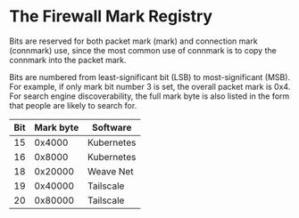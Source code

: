 # The Firewall Mark Registry

Bits are reserved for both packet mark (mark) and connection mark
(connmark) use, since the most common use of connmark is to copy the
connmark into the packet mark.

Bits are numbered from least-significant bit (LSB) to most-significant
(MSB). For example, if only mark bit number 3 is set, the overall
packet mark is 0x4. For search engine discoverability, the full mark
byte is also listed in the form that people are likely to search for.

| Bit | Mark byte | Software |
|-----|-----------|----------|
| 15 | 0x4000 | Kubernetes |
| 16 | 0x8000 | Kubernetes |
| 18 | 0x20000 | Weave Net |
| 19 | 0x40000 | Tailscale |
| 20 | 0x80000 | Tailscale |
